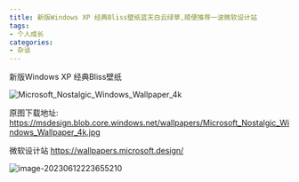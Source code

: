 ```yaml
---
title: 新版Windows XP 经典Bliss壁纸蓝天白云绿草,顺便推荐一波微软设计站
tags:
- 个人成长
categories:
- 杂谈
---
```




新版Windows XP 经典Bliss壁纸

![Microsoft_Nostalgic_Windows_Wallpaper_4k](https://cdn.fangyuanxiaozhan.com/assets/16865806767303Xtw5Yct.jpeg)



原图下载地址: https://msdesign.blob.core.windows.net/wallpapers/Microsoft_Nostalgic_Windows_Wallpaper_4k.jpg

微软设计站  https://wallpapers.microsoft.design/

![image-20230612223655210](https://cdn.fangyuanxiaozhan.com/assets/1686580901020idESrwHP.png)






